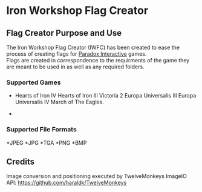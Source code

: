 # Iron Workshop Flag Creator
## Flag Creator Purpose and Use
The Iron Workshop Flag Creator (IWFC) has been created to ease the process of creating flags for [Paradox Interactive](https://www.paradoxinteractive.com/) games.  
Flags are created in correspondence to the requirments of the game they are meant to be used in as well as any required folders.  
### Supported Games
- Hearts of Iron IV
Hearts of Iron III
Victoria 2
Europa Universalis III
Europa Universalis IV
March of The Eagles.
*
### Supported File Formats
*JPEG
*JPG
*TGA
*PNG
*BMP
## Credits
Image conversion and positioning executed by TwelveMonkeys ImageIO API: https://github.com/haraldk/TwelveMonkeys
